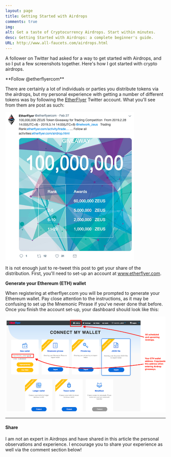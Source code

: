 ```yaml
---
layout: page
title: Getting Started with Airdrops
comments: true
img:
alt: Get a taste of Cryptocurrency Airdrops. Start within minutes.
desc: Getting Started with Airdrops: a complete beginner's guide.  
URL: http://www.all-faucets.com/airdrops.html
---
```


A follower on Twitter had asked for a way to get started with Airdrops, and so I put a few screenshots together. Here's how I got started with crypto airdrops.

<p> </p>
**Follow @etherflyercom**

There are certainly a lot of individuals or parties you distribute tokens via the airdrops, but my personal experience with getting a number of different tokens was by following the <a href="https://twitter.com/etherflyercom" target="_blank">EtherFlyer</a> Twitter account. What you'll see from them are post as such:

<p> </p>
<p><img src="/assets/images/EtherFlyer-01.png" border="0"></p>

It is not enough just to re-tweet this post to get your share of the distribution. First, you'll need to set-up an account at <a href="https://www.etherflyer.com/" target="_blank">www.etherflyer.com</a>.

**Generate your Ethereum (ETH) wallet**

When registering at etherflyer.com you will be prompted to generate your Ethereum wallet. Pay close attention to the instructions, as it may be confusing to set up the Mnemonic Phrase if you've never done that before. Once you finish the account set-up, your dashboard should look like this:

<p> </p>
<p><img src="/assets/images/EtherFlyer-02.png" border="0"></p>

---
#### Share

I am not an expert in Airdrops and have shared in this article the personal observations and experience. I encourage you to share your experience as well via the comment section below!
